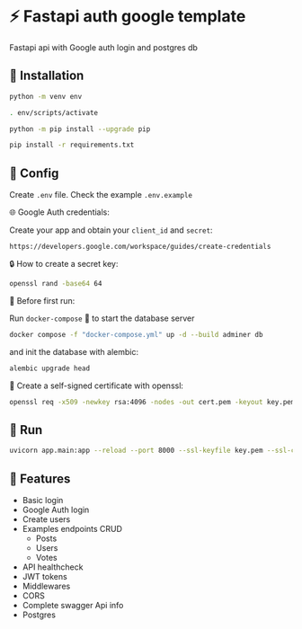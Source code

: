 # :zap: Fastapi auth google template

Fastapi api with Google auth login and postgres db

## :floppy_disk: Installation

```bash
python -m venv env
```

```bash
. env/scripts/activate
```

```bash
python -m pip install --upgrade pip
```

```bash
pip install -r requirements.txt
```

## :wrench: Config

Create `.env` file. Check the example `.env.example`

:globe_with_meridians: Google Auth credentials:

Create your app and obtain your `client_id` and `secret`:

```http
https://developers.google.com/workspace/guides/create-credentials
```

:lock: How to create a secret key:

```bash
openssl rand -base64 64
```

:construction: Before first run:

Run `docker-compose` :whale: to start the database server

```bash
docker compose -f "docker-compose.yml" up -d --build adminer db
```

and init the database with alembic:

```bash
alembic upgrade head
```

:key: Create a self-signed certificate with openssl:

```bash
openssl req -x509 -newkey rsa:4096 -nodes -out cert.pem -keyout key.pem -days 365
```

## :runner: Run

```bash
uvicorn app.main:app --reload --port 8000 --ssl-keyfile key.pem --ssl-certfile cert.pem
```

## :pushpin: Features

- Basic login
- Google Auth login
- Create users
- Examples endpoints CRUD
  - Posts
  - Users
  - Votes
- API healthcheck
- JWT tokens
- Middlewares
- CORS
- Complete swagger Api info
- Postgres

